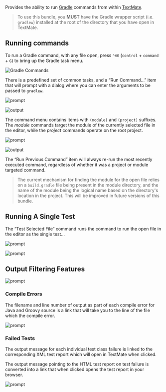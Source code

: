 Provides the ability to run [Gradle](http://www.gradle.org/ "Home - Gradle") commands from within [TextMate](http://macromates.com/ "TextMate — The Missing Editor for Mac OS X").

> To use this bundle, you **MUST** have the Gradle wrapper script (i.e. `gradlew`) installed at the root of the directory that you have open in TextMate.

## Running commands

To run a Gradle command, with any file open, press `⌃⌘G` (`control` + `command` + `G`) to bring up the Gradle task menu. 

![Gradle Commands](https://github.com/alkemist/gradle.tmbundle/raw/master/screenshots/commands.png)

There is a predefined set of common tasks, and a “Run Command…” item that will prompt with a dialog where you can enter the arguments to be passed to `gradlew`.

![prompt](https://github.com/alkemist/gradle.tmbundle/raw/master/screenshots/projectPrompt.png)

![output](https://github.com/alkemist/gradle.tmbundle/raw/master/screenshots/projectCommandOutput.png)

The command menu contains items with `(module)` and `(project)` suffixes. The _module_ commands target the module of the currently selected file in the editor, while the _project_ commands operate on the root project.

![prompt](https://github.com/alkemist/gradle.tmbundle/raw/master/screenshots/modulePrompt.png)

![output](https://github.com/alkemist/gradle.tmbundle/raw/master/screenshots/moduleCommandOutput.png)

The “Run Previous Command” item will always re-run the most recently executed command, regardless of whether it was a project or module targeted command.

> The current mechanism for finding the module for the open file relies on a `build.gradle` file being present in the module directory, and the name of the module being the logical name based on the directory's location in the project. This will be improved in future versions of this bundle.

## Running A Single Test

The “Test Selected File” command runs the command to run the open file in the editor as the single test…

![prompt](https://github.com/alkemist/gradle.tmbundle/raw/master/screenshots/singleTestCommand.png)

![prompt](https://github.com/alkemist/gradle.tmbundle/raw/master/screenshots/singleTestOutput.png)

## Output Filtering Features

![prompt](https://github.com/alkemist/gradle.tmbundle/raw/master/screenshots/successfulOutput.png)

### Compile Errors

The filename and line number of output as part of each compile error for Java and Groovy source is a link that will take you to the line of the file which the compile error.

![prompt](https://github.com/alkemist/gradle.tmbundle/raw/master/screenshots/compileErrorOutput.png)

### Failed Tests

The output message for each individual test class failure is linked to the corresponding XML test report which will open in TextMate when clicked.

The output message pointing to the HTML test report on test failure is converted into a link that when clicked opens the test report in your browser.

![prompt](https://github.com/alkemist/gradle.tmbundle/raw/master/screenshots/failedTestOutput.png)
